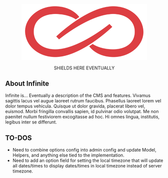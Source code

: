 <p align="center"><img src="https://github.com/R3BLcreative/12two-refresh/blob/production/logo_infinite.png?raw=true" width="400" style="max-width:100%;" alt="Infinite Logo" /></p>

<p align="center">SHIELDS HERE EVENTUALLY</p>

## About Infinite

Infinite is... Eventually a description of the CMS and features. Vivamus sagittis lacus vel augue laoreet rutrum faucibus. Phasellus laoreet lorem vel dolor tempus vehicula. Quisque ut dolor gravida, placerat libero vel, euismod. Morbi fringilla convallis sapien, id pulvinar odio volutpat. Me non paenitet nullum festiviorem excogitasse ad hoc. Hi omnes lingua, institutis, legibus inter se differunt.

## TO-DOS

- Need to combine options config into admin config and update Model, Helpers, and anything else tied to the implementation.
- Need to add an option field for setting the local timezone that will update all dates/times to display dates/times in local timezone instead of server timezone.
